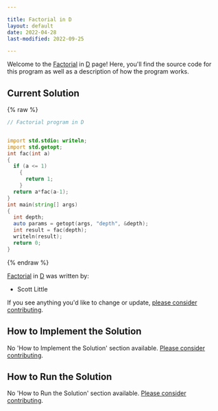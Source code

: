```yaml
---

title: Factorial in D
layout: default
date: 2022-04-28
last-modified: 2022-09-25

---
```


Welcome to the [Factorial](https://sampleprograms.io/projects/factorial) in [D](https://sampleprograms.io/languages/d) page! Here, you'll find the source code for this program as well as a description of how the program works.

## Current Solution

{% raw %}

```d
// Factorial program in D


import std.stdio: writeln;
import std.getopt;
int fac(int a)
{
  if (a <= 1)
    {
      return 1;
    }
  return a*fac(a-1);
}
int main(string[] args)
{
  int depth;
  auto params = getopt(args, "depth", &depth);
  int result = fac(depth);
  writeln(result);
  return 0;
}
```

{% endraw %}

[Factorial](https://sampleprograms.io/projects/factorial) in [D](https://sampleprograms.io/languages/d) was written by:

- Scott Little

If you see anything you'd like to change or update, [please consider contributing](https://github.com/TheRenegadeCoder/sample-programs).

## How to Implement the Solution

No 'How to Implement the Solution' section available. [Please consider contributing](https://github.com/TheRenegadeCoder/sample-programs-website).

## How to Run the Solution

No 'How to Run the Solution' section available. [Please consider contributing](https://github.com/TheRenegadeCoder/sample-programs-website).